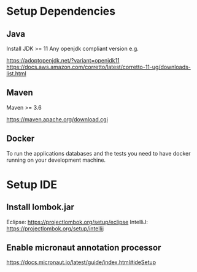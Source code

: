# Setup Dependencies

## Java

Install JDK >= 11 Any openjdk compliant version e.g.

https://adoptopenjdk.net/?variant=openjdk11
https://docs.aws.amazon.com/corretto/latest/corretto-11-ug/downloads-list.html

## Maven

Maven >= 3.6

https://maven.apache.org/download.cgi

## Docker

To run the applications databases and the tests you need to have docker running on your development machine.

# Setup IDE

## Install lombok.jar

Eclipse: https://projectlombok.org/setup/eclipse
IntelliJ: https://projectlombok.org/setup/intellij

## Enable micronaut annotation processor

https://docs.micronaut.io/latest/guide/index.html#ideSetup
